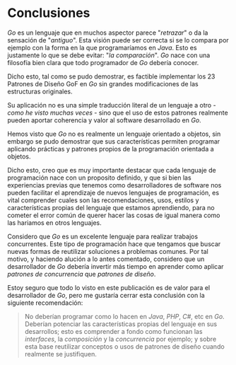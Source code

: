 # Conclusiones

_Go_ es un lenguaje que en muchos aspector parece "_retrazar_" o da la sensación de "_antiguo_". Esta visión puede ser correcta si se lo compara por ejemplo con la forma en la que programaríamos en _Java_. Esto es justamente lo que se debe evitar: "_la comparación_". _Go_ nace con una filosofía bien clara que todo programador de _Go_ debería conocer.

Dicho esto, tal como se pudo demostrar, es factible implementar los 23 Patrones de Diseño GoF en _Go_ sin grandes modificaciones de las estructuras originales.

Su aplicación no es una simple traducción literal de un lenguaje a otro - *como he visto muchas veces* - sino que el uso de estos patrones realmente pueden aportar coherencia y valor al software desarrollado en _Go_.

Hemos visto que _Go_ no es realmente un lenguaje orientado a objetos, sin embargo se pudo demostrar que sus características permiten programar aplicando prácticas y patrones propios de la programación orientada a objetos.

Dicho esto, creo que es muy importante destacar que cada lenguaje de programación nace con un proposito definido, y que si bien las experiencias previas que tenemos como desarrolladores de software nos pueden facilitar el aprendizaje de nuevos lenguajes de programación, es vital comprender cuales son las recomendaciones, usos, estilos y características propias del lenguaje que estamos aprendiendo, para no cometer el error común de querer hacer las cosas de igual manera como las hariamos en otros lenguajes.

Considero que _Go_ es un excelente lenguaje para realizar trabajos concurrentes. Este tipo de programación hace que tengamos que buscar nuevas formas de reutilizar soluciones a problemas comunes. Por tal motivo, y haciendo alución a lo antes comentado, considero que un desarrollador de _Go_ debería invertir más tiempo en aprender como aplicar *patrones de concurrencia* que *patrones de diseño*.

Estoy seguro que todo lo visto en este publicación es de valor para el desarrollador de _Go_, pero me gustaría cerrar esta conclusión con la siguiente recomendación:

> No deberían programar como lo hacen en _Java_, _PHP_, _C#_, etc en _Go_. Deberían potenciar las características propias del lenguaje en sus desarrollos; esto es comprender a fondo como funcionan las _interfaces_, la _composición_ y la _concurrencia_ por ejemplo; y sobre esta base reutilizar conceptos o usos de patrones de diseño cuando realmente se justifiquen.
